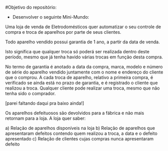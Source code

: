 #Objetivo do repositório:

- Desenvolver o seguinte Mini-Mundo:

Uma loja de venda de Eletrodomésticos quer automatizar o seu controle de compra e troca de aparelhos por parte de seus clientes.

Todo aparelho vendido possui garantia de 1 ano, a partir da data de venda.

Isto significa que qualquer troca só poderá ser realizada dentro deste período, mesmo que já tenha havido várias trocas em função desta compra.

No termo de garantia é anotado a data da compra, marca, modelo e número de série do aparelho vendido juntamente com o nome e endereço do cliente que o comprou.
A cada troca de aparelho, relativo a primeira compra, é verificado se ainda está no prazo de garantia, e é registrado o cliente que realizou a troca.
Qualquer cliente pode realizar uma troca, mesmo que não tenha sido o comprador.

[parei faltando daqui pra baixo ainda!]

Os aparelhos defeituosos são devolvidos para a fábrica e não mais retornam para a loja. A loja quer saber:

a) Relação de aparelhos disponíveis na loja
b) Relação de aparelhos que apresentaram defeitos contendo quem realizou a troca, a data e o defeito apresentado
c) Relação de clientes cujas compras nunca apresentaram defeito

